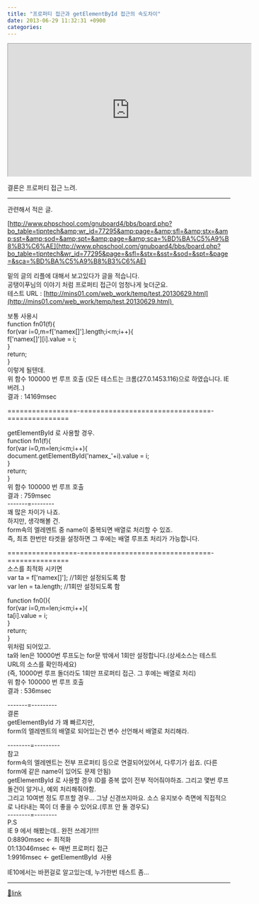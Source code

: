 ```yaml
---
title: "프로퍼티 접근과 getElementById 접근의 속도차이"
date: 2013-06-29 11:32:31 +0900
categories: 
---
```

  

<iframe frameborder="1" height="300" src="http://mins01.com/web_work/temp/test.20130629.html" style="border-width: 1px;" width="550"></iframe>  


결론은 프로퍼티 접근 느려.

- - - - - -

관련해서 적은 글.

[http://www.phpschool.com/gnuboard4/bbs/board.php?bo_table=tipntech&amp;wr_id=77295&amp;page=&amp;sfl=&amp;stx=&amp;sst=&amp;sod=&amp;spt=&amp;page=&amp;sca=%BD%BA%C5%A9%B8%B3%C6%AE](http://www.phpschool.com/gnuboard4/bbs/board.php?bo_table=tipntech&wr_id=77295&page=&sfl=&stx=&sst=&sod=&spt=&page=&sca=%BD%BA%C5%A9%B8%B3%C6%AE)  


밑의 글의 리플에 대해서 보고있다가 글을 적습니다.   
공탱이푸님의 이야기 처럼 프로퍼티 접근이 엄청나게 늦더군요.   
테스트 URL : [http://mins01.com/web_work/temp/test.20130629.html](http://mins01.com/web_work/temp/test.20130629.html)   
  
보통 사용시   
function fn01(f){   
for(var i=0,m=f['namex[]'].length;i&lt;m;i++){   
f['namex[]'][i].value = i;   
}   
return;   
}   
이렇게 될텐데.   
위 함수 100000 번 루프 호출 (모든 테스트는 크롬(27.0.1453.116)으로 하였습니다. IE버려..)   
결과 : 14169msec   
  
=================-================================-===============   
  
getElementById 로 사용할 경우.   
function fn1(f){   
for(var i=0,m=len;i&lt;m;i++){   
document.getElementById('namex_'+i).value = i;   
}   
return;   
}   
위 함수 100000 번 루프 호출   
결과 : 759msec   
-------=--------   
꽤 많은 차이가 나죠.   
하지만, 생각해볼 건.   
form속의 엘레멘트 중 name이 중복되면 배열로 처리할 수 있죠.   
즉, 최초 한번만 타겟을 설정하면 그 후에는 배열 루프초 처리가 가능합니다.   
  
=================-================================-===============   
소스를 최적화 시키면   
var ta = f['namex[]']; //1회만 설정되도록 함   
var len = ta.length; //1회만 설정되도록 함   
  
function fn0(){   
for(var i=0,m=len;i&lt;m;i++){   
ta[i].value = i;   
}   
return;   
}   
위처럼 되어있고.   
ta와 len은 10000번 루프도는 for문 밖에서 1회만 설정합니다.(상세소스는 테스트 URL의 소스를 확인하세요)   
(즉, 10000번 루프 돌더라도 1회만 프로퍼티 접근. 그 후에는 배열로 처리)   
위 함수 100000 번 루프 호출   
결과 : 536msec   
  
-------=---------   
결론   
getElementById 가 꽤 빠르지만,   
form의 엘레멘트의 배열로 되어있는건 변수 선언해서 배열로 처리해라.   
  
--------=---------   
참고   
form속의 엘레멘트는 전부 프로퍼티 등으로 연결되어있어서, 다루기가 쉽죠. (다른 form에 같은 name이 있어도 문제 안됨)   
getElementById 로 사용할 경우 ID를 중복 없이 전부 적어줘야하죠. 그리고 몇번 루프 돌건이 알거나, 예외 처리해줘야함.   
그리고 10여번 정도 루프할 경우... 그냥 신경쓰지마요. 소스 유지보수 측면에 직접적으로 나타내는 쪽이 더 좋을 수 있어요.(루프 안 돌 경우도)   
--------=--------   
P.S   
IE 9 에서 해봤는데.. 완전 쓰레기!!!!   
0:8890msec &lt;- 최적화   
01:13046msec &lt;- 매번 프로퍼티 접근   
1:9916msec &lt;- getElementById  사용   
  
IE10에서는 바뀐걸로 알고있는데, 누가한번 테스트 좀...

  


  ***
[🔗link](http://www.mins01.com/mh/tech/read/843)